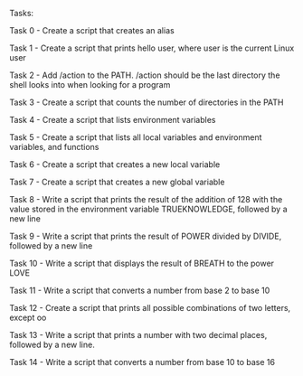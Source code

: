 Tasks:

Task 0 - Create a script that creates an alias

Task 1 - Create a script that prints hello user, where user is the current Linux user

Task 2 - Add /action to the PATH. /action should be the last directory the shell looks into when looking for a program

Task 3 - Create a script that counts the number of directories in the PATH

Task 4 - Create a script that lists environment variables

Task 5 - Create a script that lists all local variables and environment variables, and functions

Task 6 - Create a script that creates a new local variable

Task 7 - Create a script that creates a new global variable

Task 8 - Write a script that prints the result of the addition of 128 with the value stored in the environment variable TRUEKNOWLEDGE, followed by a new line

Task 9 - Write a script that prints the result of POWER divided by DIVIDE, followed by a new line

Task 10 - Write a script that displays the result of BREATH to the power LOVE

Task 11 - Write a script that converts a number from base 2 to base 10

Task 12 - Create a script that prints all possible combinations of two letters, except oo

Task 13 - Write a script that prints a number with two decimal places, followed by a new line.

Task 14 - Write a script that converts a number from base 10 to base 16
